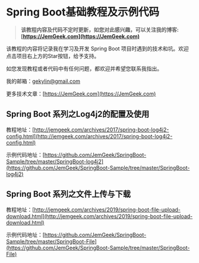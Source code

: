# Spring Boot基础教程及示例代码

>**该教程内容及代码不定时更新，如您对此感兴趣，可以关注我的博客:[https://JemGeek.com](https://JemGeek.com)**

该教程的内容将记录我在学习及开发 Spring Boot 项目时遇到的技术和坑。欢迎点击项目右上方的Star按钮，给予支持。

如您发现教程或者代码中有任何问题，都欢迎并希望您联系我指出。

我的邮箱：gekylin@gmail.com

更多技术文章：[https://JemGeek.com](https://JemGeek.com)

## Spring Boot 系列之Log4j2的配置及使用

教程地址：[http://jemgeek.com/archives/2017/spring-boot-log4j2-config.html](http://jemgeek.com/archives/2017/spring-boot-log4j2-config.html)

示例代码地址：[https://github.com/JemGeek/SpringBoot-Sample/tree/master/SpringBoot-log4j2](https://github.com/JemGeek/SpringBoot-Sample/tree/master/SpringBoot-log4j2)

## Spring Boot 系列之文件上传与下载

教程地址：[http://jemgeek.com/archives/2019/spring-boot-file-upload-download.html](http://jemgeek.com/archives/2019/spring-boot-file-upload-download.html)

示例代码地址：[https://github.com/JemGeek/SpringBoot-Sample/tree/master/SpringBoot-File](https://github.com/JemGeek/SpringBoot-Sample/tree/master/SpringBoot-File)
